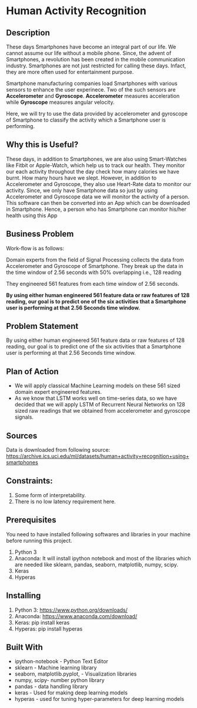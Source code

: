 # Human Activity Recognition
## Description
These days Smartphones have become an integral part of our life. We cannot assume our life without a mobile phone. Since, the advent of Smartphones, a revolution has been created in the mobile communication industry. Smartphones are not just restricted for calling these days. Infact, they are more often used for entertainment purpose.

Smartphone manufacturing companies load Smartphones with various sensors to enhance the user experinece. Two of the such sensors are __Accelerometer__ and __Gyroscope__. __Accelerometer__ measures acceleration while __Gyroscope__ measures angular velocity.

Here, we will try to use the data provided by accelerometer and gyroscope of Smartphone to classify the activity which a Smartphone user is performing.

## Why this is Useful?
These days, in addition to Smartphones, we are also using Smart-Watches like Fitbit or Apple-Watch, which help us to track our health. They monitor our each activity throughout the day check how many calories we have burnt. How many hours have we slept. However, in addition to Accelerometer and Gyroscope, they also use Heart-Rate data to monitor our activity. Since, we only have Smartphone data so just by using Accelerometer and Gyroscope data we will monitor the activity of a person. This software can then be converted into an App which can be downloaded in Smartphone. Hence, a person who has Smartphone can monitor his/her health using this App

## Business Problem 

Work-flow is as follows:

Domain experts from the field of Signal Processing collects the data from Accelerometer and Gyroscope of Smartphone.
They break up the data in the time window of 2.56 seconds with 50% overlapping i.e., 128 reading

They engineered 561 features from each time window of 2.56 seconds.

__By using either human engineered 561 feature data or raw features of 128 reading, our goal is to predict one of the six activities that a Smartphone user is performing at that 2.56 Seconds time window.__

## Problem Statement
By using either human engineered 561 feature data or raw features of 128 reading, our goal is to predict one of the six activities that a Smartphone user is performing at that 2.56 Seconds time window.

## Plan of Action
* We will apply classical Machine Learning models on these 561 sized domain expert engineered features.
* As we know that LSTM works well on time-series data, so we have decided that we will apply LSTM of Recurrent Neural Networks on 128 sized raw readings that we obtained from accelerometer and gyroscope signals.

## Sources 
Data is downloaded from following source:
https://archive.ics.uci.edu/ml/datasets/human+activity+recognition+using+smartphones

## Constraints:
1. Some form of interpretability.
2. There is no low latency requirement here.

## Prerequisites
You need to have installed following softwares and libraries in your machine before running this project.
1. Python 3
2. Anaconda: It will install ipython notebook and most of the libraries which are needed like sklearn, pandas, seaborn, matplotlib, numpy, scipy.
3. Keras
4. Hyperas

## Installing
1. Python 3: https://www.python.org/downloads/
2. Anaconda: https://www.anaconda.com/download/
3. Keras: pip install keras
4. Hyperas: pip install hyperas


## Built With
* ipython-notebook - Python Text Editor
* sklearn - Machine learning library
* seaborn, matplotlib.pyplot, - Visualization libraries
* numpy, scipy- number python library
* pandas - data handling library
* keras - Used for making deep learning models
* hyperas - used for tuning hyper-parameters for deep learning models

